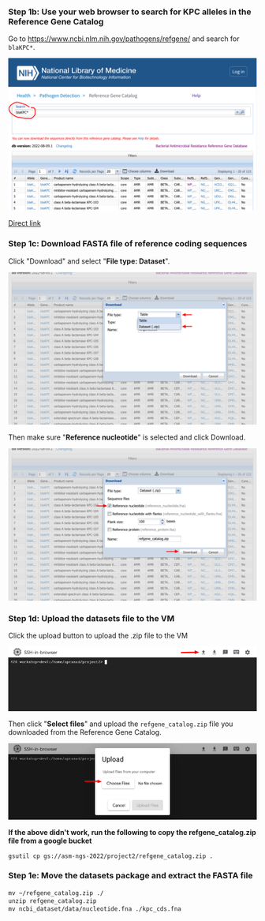 ### Step 1b: Use your web browser to search for KPC alleles in the Reference Gene Catalog

Go to https://www.ncbi.nlm.nih.gov/pathogens/refgene/ and search for `blaKPC*`.

![](Project-2-1_rgc_search.png)

[Direct link](https://www.ncbi.nlm.nih.gov/pathogens/refgene/#blaKPC*)

### Step 1c: Download FASTA file of reference coding sequences

Click "Download" and select "__File type: Dataset__".

![Click Download and select File type: Dataset](Project-2-2_download1.png)

Then make sure "__Reference nucleotide__" is selected and click Download.

![Click Download](Project-2-3_download2.png)

### Step 1d: Upload the datasets file to the VM

Click the upload button to upload the .zip file to the VM

![Click Upload button](Project-2-4_upload_button.png)

Then click "__Select files__" and upload the `refgene_catalog.zip` file you downloaded from the Reference Gene Catalog.

![Select files](Project-2-5_choose_files.png)

__If the above didn't work, run the following to copy the refgene_catalog.zip file from a google bucket__

```shell
gsutil cp gs://asm-ngs-2022/project2/refgene_catalog.zip .
```

### Step 1e: Move the datasets package and extract the FASTA file

```shell
mv ~/refgene_catalog.zip ./
unzip refgene_catalog.zip
mv ncbi_dataset/data/nucleotide.fna ./kpc_cds.fna
```
